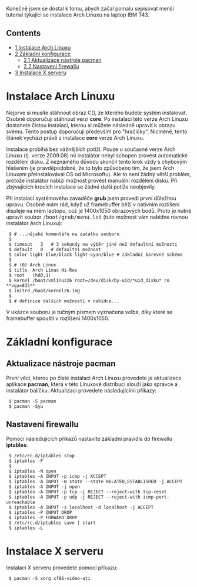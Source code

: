 Konečně jsem se dostal k tomu, abych začal pomalu sepisovat menší tutorial týkající se instalace Arch Linuxu na laptop IBM T43.

## Contents

*   [1 Instalace Arch Linuxu](#Instalace_Arch_Linuxu)
*   [2 Základní konfigurace](#Z.C3.A1kladn.C3.AD_konfigurace)
    *   [2.1 Aktualizace nástroje pacman](#Aktualizace_n.C3.A1stroje_pacman)
    *   [2.2 Nastavení firewallu](#Nastaven.C3.AD_firewallu)
*   [3 Instalace X serveru](#Instalace_X_serveru)

# Instalace Arch Linuxu

Nejprve si musíte stáhnout obraz CD, ze kterého budete systém instalovat. Osobně doporučuji stáhnout verzi **core**. Po instalaci této verze Arch Linuxu dostanete čistou instalaci, kterou si můžete následně upravit k obrazu svému. Tento postup doporučuji především pro "hračičky". Nicméně, tento článek vychází právě z instalace **core** verze Arch Linuxu.

Instalace probíhá bez vážnějších potíží. Pouze u současné verze Arch Linuxu (tj. verze 2009.08) mi instalátor nebyl schopen provést automatické rozdělení disku. Z neznámého důvodu skončil tento krok vždy s chybovým hlášením (je pravděpodobné, že to bylo způsobeno tím, že jsem Arch Linuxem přeinstalovával OS od Microsoftu). Ale to není žádný větší problém, protože instalátor nabízí možnost provést manuální rozdělení disku. Při zbývajících krocích instalace se žádné další potíže neobjevily.

Při instalaci systémového zavaděče **grub** jsem provedl první důležitou úpravu. Osobně mám rád, když už framebuffer běží v nativním rozlišení displeje na mém laptopu, což je 1400x1050 obrazových bodů. Proto je nutné upravit soubor <tt>/boot/grub/menu.lst</tt> (tuto možnost vám nabídne rovnou instalátor Arch Linuxu):

```
 $ # ...nějaké komentáře na začátku souboru
 $ 
 $ timeout   3   # 3 sekundy na výběr jiné než defaultní možnosti
 $ default   0   # defaultní možnost
 $ color light-blue/black light-cyan/blue # základní barevné schéma
 $ 
 $ # (0) Arch Linux
 $ title  Arch Linux Hi-Res
 $ root   (hd0,1)
 $ kernel /boot/vmlinuz26 root=/dev/disk/by-uid/*uid_disku* ro **vga=835**
 $ initrd /boot/kernel26.img
 $ 
 $ # definice dalších možností v nabídce...

```

V ukázce souboru je tučným písmem vyznačena volba, díky které se framebuffer spouští v rozlišení 1400x1050.

# Základní konfigurace

## Aktualizace nástroje pacman

První věcí, kterou po čisté instalaci Arch Linuxu provedete je aktualizace aplikace **pacman**, která v této Linuxové distribuci slouží jako správce a instalátor balíčku. Aktualizaci provedete následujícími příkazy:

```
 $ pacman -S pacman
 $ pacman -Syu

```

## Nastavení firewallu

Pomocí následujících příkazů nastavíte základní pravidla do firewallu **iptables**:

```
 $ /etc/rc.d/iptables stop
 $ iptables -F
 $ 
 $ iptables -N open
 $ iptables -A INPUT -p icmp -j ACCEPT
 $ iptables -A INPUT -m state --state RELATED,ESTABLISHED -j ACCEPT
 $ iptables -A INPUT -j open
 $ iptables -A INPUT -p tcp -j REJECT --reject-with tcp-reset
 $ iptables -A INPUT -p udp -j REJECT --reject-with icmp-port-unreachable
 $ iptables -A INPUT -s localhost -d localhost -j ACCEPT
 $ iptables -P INPUT DROP
 $ iptables -P FORWARD DROP
 $ /etc/rc.d/iptables save | start
 $ iptables -L

```

# Instalace X serveru

Instalaci X serveru provedete pomocí příkazu:

```
 $ pacman -S xorg xf86-video-ati

```